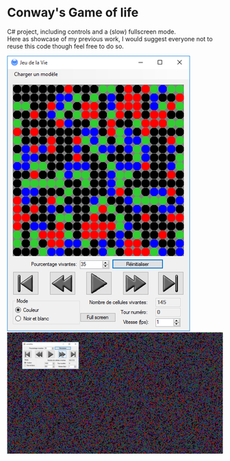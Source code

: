 # Conway's Game of life  
C# project, including controls and a (slow) fullscreen mode.  
Here as showcase of my previous work, I would suggest everyone not to reuse this code though feel free to do so.
  
![Ingame](/screenshots/Game.png?raw=true "Ingame")
![Fullscreen](/screenshots/FullScreen.png?raw=true "Fullscreen option")
